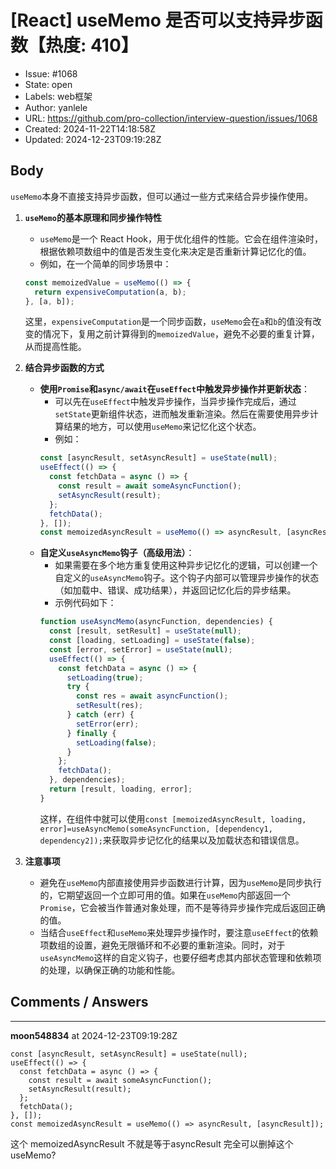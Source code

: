 # [React] useMemo 是否可以支持异步函数【热度: 410】

- Issue: #1068
- State: open
- Labels: web框架
- Author: yanlele
- URL: https://github.com/pro-collection/interview-question/issues/1068
- Created: 2024-11-22T14:18:58Z
- Updated: 2024-12-23T09:19:28Z

## Body

`useMemo`本身不直接支持异步函数，但可以通过一些方式来结合异步操作使用。

1. **`useMemo`的基本原理和同步操作特性**

   - `useMemo`是一个 React Hook，用于优化组件的性能。它会在组件渲染时，根据依赖项数组中的值是否发生变化来决定是否重新计算记忆化的值。
   - 例如，在一个简单的同步场景中：

   ```javascript
   const memoizedValue = useMemo(() => {
     return expensiveComputation(a, b);
   }, [a, b]);
   ```

   这里，`expensiveComputation`是一个同步函数，`useMemo`会在`a`和`b`的值没有改变的情况下，复用之前计算得到的`memoizedValue`，避免不必要的重复计算，从而提高性能。

2. **结合异步函数的方式**

   - **使用`Promise`和`async/await`在`useEffect`中触发异步操作并更新状态**：
     - 可以先在`useEffect`中触发异步操作，当异步操作完成后，通过`setState`更新组件状态，进而触发重新渲染。然后在需要使用异步计算结果的地方，可以使用`useMemo`来记忆化这个状态。
     - 例如：
     ```javascript
     const [asyncResult, setAsyncResult] = useState(null);
     useEffect(() => {
       const fetchData = async () => {
         const result = await someAsyncFunction();
         setAsyncResult(result);
       };
       fetchData();
     }, []);
     const memoizedAsyncResult = useMemo(() => asyncResult, [asyncResult]);
     ```
   - **自定义`useAsyncMemo`钩子（高级用法）**：
     - 如果需要在多个地方重复使用这种异步记忆化的逻辑，可以创建一个自定义的`useAsyncMemo`钩子。这个钩子内部可以管理异步操作的状态（如加载中、错误、成功结果），并返回记忆化后的异步结果。
     - 示例代码如下：
     ```javascript
     function useAsyncMemo(asyncFunction, dependencies) {
       const [result, setResult] = useState(null);
       const [loading, setLoading] = useState(false);
       const [error, setError] = useState(null);
       useEffect(() => {
         const fetchData = async () => {
           setLoading(true);
           try {
             const res = await asyncFunction();
             setResult(res);
           } catch (err) {
             setError(err);
           } finally {
             setLoading(false);
           }
         };
         fetchData();
       }, dependencies);
       return [result, loading, error];
     }
     ```
     这样，在组件中就可以使用`const [memoizedAsyncResult, loading, error]=useAsyncMemo(someAsyncFunction, [dependency1, dependency2]);`来获取异步记忆化的结果以及加载状态和错误信息。

3. **注意事项**
   - 避免在`useMemo`内部直接使用异步函数进行计算，因为`useMemo`是同步执行的，它期望返回一个立即可用的值。如果在`useMemo`内部返回一个`Promise`，它会被当作普通对象处理，而不是等待异步操作完成后返回正确的值。
   - 当结合`useEffect`和`useMemo`来处理异步操作时，要注意`useEffect`的依赖项数组的设置，避免无限循环和不必要的重新渲染。同时，对于`useAsyncMemo`这样的自定义钩子，也要仔细考虑其内部状态管理和依赖项的处理，以确保正确的功能和性能。


## Comments / Answers

---

**moon548834** at 2024-12-23T09:19:28Z

```
const [asyncResult, setAsyncResult] = useState(null);
useEffect(() => {
  const fetchData = async () => {
    const result = await someAsyncFunction();
    setAsyncResult(result);
  };
  fetchData();
}, []);
const memoizedAsyncResult = useMemo(() => asyncResult, [asyncResult]);
```
这个 memoizedAsyncResult 不就是等于asyncResult 完全可以删掉这个useMemo?
